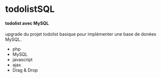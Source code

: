 # todolistSQL
#### todolist avec MySQL

upgrade du projet todolist basique pour implémenter une base de donées MySQL.

- php
- MySQL
- javascript
- ajax
- Drag & Drop

